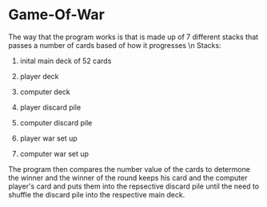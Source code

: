 # Game-Of-War

The way that the program works is that is made up of 7 different stacks that passes a number of cards based of how it progresses 
\n
Stacks: 
1) inital main deck of 52 cards

2) player deck

3) computer deck

4) player discard pile

5) computer discard pile

6) player war set up

7) computer war set up 


The program then compares the number value of the cards to determone the winner and the winner of the round keeps his card and the computer player's card and puts them into the repsective discard pile until the need to shuffle the discard pile into the respective main deck.

